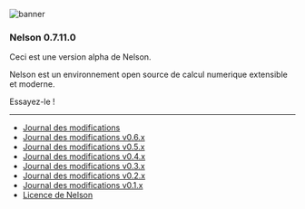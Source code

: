 ![banner](banner_homepage.png)

### Nelson 0.7.11.0

Ceci est une version alpha de Nelson.

Nelson est un environnement open source de calcul numerique extensible et moderne.

Essayez-le !

---

- [Journal des modifications](CHANGELOG.md)
- [Journal des modifications v0.6.x](CHANGELOG-0.6.x.md)
- [Journal des modifications v0.5.x](CHANGELOG-0.5.x.md)
- [Journal des modifications v0.4.x](CHANGELOG-0.4.x.md)
- [Journal des modifications v0.3.x](CHANGELOG-0.3.x.md)
- [Journal des modifications v0.2.x](CHANGELOG-0.2.x.md)
- [Journal des modifications v0.1.x](CHANGELOG-0.1.x.md)
- [Licence de Nelson](license.md)
